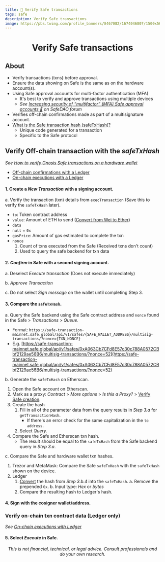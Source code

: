 ```yaml
---
title: 🔰 Verify Safe transactions
tags: safe
description: Verify Safe transactions
image: https://pbs.twimg.com/profile_banners/8467082/1674046807/1500x500
---
```


<h1 style="text-align: center;">Verify Safe transactions</h1>

## About

- Verify transactions (txns) before approval.
- Ensure the data showing on Safe is the same as on the hardware account(s).
- Using Safe approval accounts for multi-factor authentication (MFA)
    - It's best to verify and approve transactions using multiple devices
    - *See [Increasing security of “multifactor” (MFA) Safe approval accounts 🔑](https://forum.safe.global/t/increasing-security-of-multifactor-safe-approval-accounts/4453) on SafeDAO forum*
- Verifies off-chain confirmations made as part of a multisignature account.
- [What is the Safe transaction hash (safeTxHash)?](https://help.safe.global/en/?q=What+is+the+Safe+transaction+hash+%28safeTxHash%29%3F)
    - Unique code generated for a transaction
    - Specific to the Safe protocol

## Verify Off-chain transaction with the *safeTxHash*

*See [How to verify Gnosis Safe transactions on a hardware wallet](https://help.safe.global/en/articles/4818770-how-to-verify-gnosis-safe-transactions-on-a-hardware-wallet)*
- [Off-chain confirmations with a Ledger](https://help.safe.global/en/articles/4818770-how-to-verify-gnosis-safe-transactions-on-a-hardware-wallet#h_4236c727a5)
- [On-chain executions with a Ledger](https://help.safe.global/en/articles/4818770-how-to-verify-gnosis-safe-transactions-on-a-hardware-wallet#h_012f77a72f)

#### 1. Create a *New Transaction* with a signing account.

a. Verify the transaction (txn) details from `execTransaction` (Save this to verify the `safeTxHash` later).    
- `to`: Token contract address
- `value`: Amount of ETH to send ([Convert from Wei to Ether](https://www.wolframalpha.com/input/?i=1000000000000000000+wei+to+ether))
- `data`
- `null` = `0x`
- `gasPrice`: Amount of gas estimated to complete the txn
- `nonce`
    1. Count of txns executed from the Safe (Received txns don't count)
    2. Used to query the safe backend for txn data

#### 2. *Confirm* in Safe with a second signing account.

a. Deselect *Execute transaction* (Does not execute immediately)

b. *Approve Transaction*

c. Do not select *Sign message* on the wallet until completing Step 3.

#### 3. Compare the `safeTxHash`.

a. Query the Safe backend using the Safe contract address and `nonce` found in the Safe > *Transactions > Queue*.
- Format: `https://safe-transaction-mainnet.safe.global/api/v1/safes/{SAFE_WALLET_ADDRESS}/multisig-transactions/?nonce={TXN_NONCE}`
- E.g. [https://safe-transaction-mainnet.safe.global/api/v1/safes/0xA063Cb7CFd8E57c30c788A0572CBbf2129ae56B6/multisig-transactions/?nonce=52](https://safe-transaction-mainnet.safe.global/api/v1/safes/0xA063Cb7CFd8E57c30c788A0572CBbf2129ae56B6/multisig-transactions/?nonce=52)
    
b. Generate the `safeTxHash` on Etherscan.
1. Open the Safe account on Etherscan.   
2. Mark as a proxy: *Contract* > *More options* > *Is this a Proxy?* > [Verify Safe creation](https://help.safe.global/en/articles/4774916-verify-safe-creation).
3. Create the hash
    1. Fill in all of the parameter data from the query results in *Step 3.a* for `getTransactionHash`.
        - If there's an error check for the same capitalization in the `to address`.
    2. Select *Query*.
4. Compare the Safe and Etherscan txn hash.
    - The result should be equal to the `safeTxHash` from the Safe backend query in *Step 3.a*.
    
c. Compare the Safe and hardware wallet txn hashes.
1. Trezor and MetaMask: Compare the Safe `safeTxHash` with the  `safeTxHash` shown on the device.
2. Ledger
    1. [Convert](https://emn178.github.io/online-tools/sha256.html) the hash from *Step 3.b.4* into the `safeTxHash`.
        a. Remove the prepended `0x`.
        b. Input type: *Hex* or *bytes*
    2. Compare the resulting hash to Ledger's hash.

#### 4. Sign with the cosigner wallet/address.

### Verify on-chain txn contract data (Ledger only)

*See [On-chain executions with Ledger](https://help.safe.global/en/articles/4818770-how-to-verify-gnosis-safe-transactions-on-a-hardware-wallet#h_012f77a72f)*

#### 5. Select _Execute_ in Safe.

<p style="text-align: center; font-style: italic">This is not financial, technical, or legal advice. Consult professionals and do your own research.</p>

<style>
    .markdown-body h1 {
        font-weight: 700;
        font-size: 3.4rem;
    }
    .markdown-body {
        font-size: 1.8rem;
    }
    .markdown-body a:link {
        color: #3C8974
    }
    .markdown-body a:hover {
        color: #225347 
    }
    .markdown-body a:active {
        color: #225347
    }
</style>